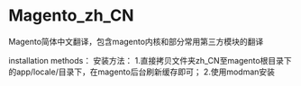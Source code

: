 # Magento_zh_CN
Magento简体中文翻译，包含magento内核和部分常用第三方模块的翻译

installation methods：
安装方法：
1.直接拷贝文件夹zh_CN至magento根目录下的app/locale/目录下，在magento后台刷新缓存即可；
2.使用modman安装
